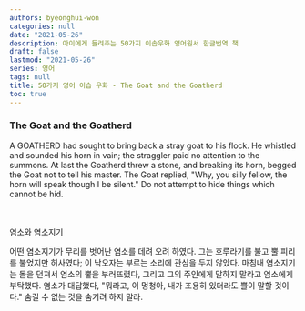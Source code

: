 ```yaml
---
authors: byeonghui-won
categories: null
date: "2021-05-26"
description: 아이에게 들려주는 50가지 이솝우화 영어원서 한글번역 책
draft: false
lastmod: "2021-05-26"
series: 영어
tags: null
title: 50가지 영어 이솝 우화 - The Goat and the Goatherd
toc: true
---
```


### The Goat and the Goatherd



A GOATHERD had sought to bring back a stray goat to his flock. He whistled and sounded his horn in vain; the straggler paid no attention to the summons. At last the Goatherd threw a stone, and breaking its horn, begged the Goat not to tell his master. The Goat replied, "Why, you silly fellow, the horn will speak though I be silent." Do not attempt to hide things which cannot be hid.

　

염소와 염소지기

   



어떤 염소지기가 무리를 벗어난 염소를 데려 오려 하였다. 그는 호루라기를 불고 뿔 피리를 불었지만 허사였다; 이 낙오자는 부르는 소리에 관심을 두지 않았다. 마침내 염소지기는 돌을 던져서 염소의 뿔을 부러뜨렸다, 그리고 그의 주인에게 말하지 말라고 염소에게 부탁했다. 염소가 대답했다, "뭐라고, 이 멍청아, 내가 조용히 있더라도 뿔이 말할 것이다." 숨길 수 없는 것을 숨기려 하지 말라.

　
